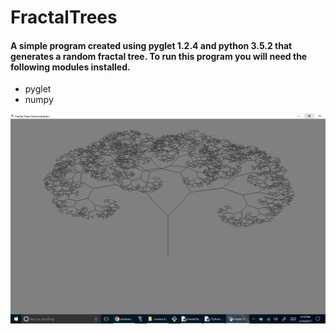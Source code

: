 # FractalTrees

#### A simple program created using pyglet 1.2.4 and python 3.5.2 that generates a random fractal tree. To run this program you will need the following modules installed.

- pyglet
- numpy

![Alt text](/FractalTreePicResult/Screenshot%20(1).png?raw=true "Fractal Tree")
